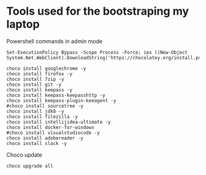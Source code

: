 # Tools used for the bootstraping my laptop

Powershell commands in admin mode
```
Set-ExecutionPolicy Bypass -Scope Process -Force; iex ((New-Object System.Net.WebClient).DownloadString('https://chocolatey.org/install.ps1'))

choco install googlechrome -y
choco install firefox -y
choco install 7zip -y
choco install git -y
choco install keepass -y
choco install keepass-keepasshttp -y
choco install keepass-plugin-keeagent -y
#choco install sourcetree -y
choco install jdk8 -y
choco install filezilla -y
choco install intellijidea-ultimate -y
choco install docker-for-windows
#choco install visualstudiocode -y
choco install adobereader -y
choco install slack -y
```


Choco update
```
choco upgrade all
```
